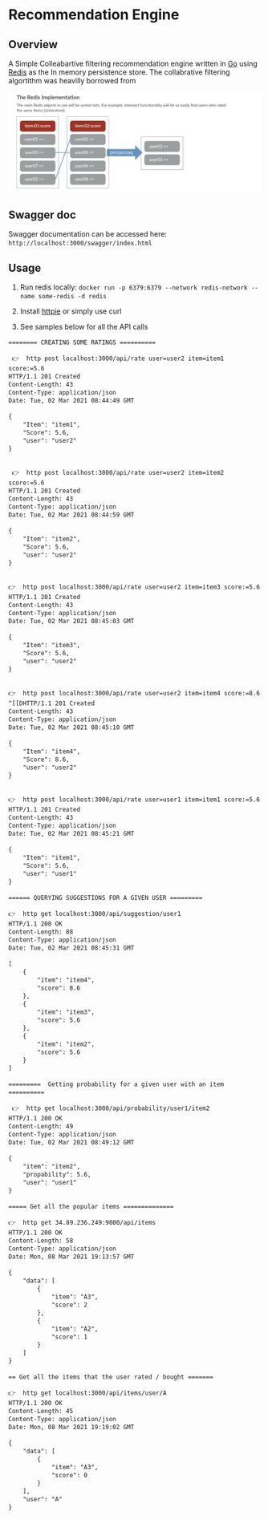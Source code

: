 # Recommendation Engine

## Overview
A Simple Colleabartive filtering recommendation engine written in [Go](https://golang.org/) using [Redis](http://redis.io) as the In memory persistence store. The collabrative filtering algortithm was heavilly borrowed from

![redis-sortedlist](redis_sortedlist.png)


## Swagger doc
Swagger documentation can be accessed here: `http://localhost:3000/swagger/index.html`

## Usage

1.  Run redis locally: `docker run -p 6379:6379 --network redis-network --name some-redis -d redis`

2. Install [httpie](https://httpie.io/) or simply use curl

3. See samples below for all the API calls

```
======== CREATING SOME RATINGS ==========

 👉  http post localhost:3000/api/rate user=user2 item=item1 score:=5.6
HTTP/1.1 201 Created
Content-Length: 43
Content-Type: application/json
Date: Tue, 02 Mar 2021 08:44:49 GMT

{
    "Item": "item1",
    "Score": 5.6,
    "user": "user2"
}


 👉  http post localhost:3000/api/rate user=user2 item=item2 score:=5.6
HTTP/1.1 201 Created
Content-Length: 43
Content-Type: application/json
Date: Tue, 02 Mar 2021 08:44:59 GMT

{
    "Item": "item2",
    "Score": 5.6,
    "user": "user2"
}


👉  http post localhost:3000/api/rate user=user2 item=item3 score:=5.6
HTTP/1.1 201 Created
Content-Length: 43
Content-Type: application/json
Date: Tue, 02 Mar 2021 08:45:03 GMT

{
    "Item": "item3",
    "Score": 5.6,
    "user": "user2"
}


👉  http post localhost:3000/api/rate user=user2 item=item4 score:=8.6
^[[DHTTP/1.1 201 Created
Content-Length: 43
Content-Type: application/json
Date: Tue, 02 Mar 2021 08:45:10 GMT

{
    "Item": "item4",
    "Score": 8.6,
    "user": "user2"
}


👉  http post localhost:3000/api/rate user=user1 item=item1 score:=5.6
HTTP/1.1 201 Created
Content-Length: 43
Content-Type: application/json
Date: Tue, 02 Mar 2021 08:45:21 GMT

{
    "Item": "item1",
    "Score": 5.6,
    "user": "user1"
}

====== QUERYING SUGGESTIONS FOR A GIVEN USER =========

👉  http get localhost:3000/api/suggestion/user1                      
HTTP/1.1 200 OK
Content-Length: 88
Content-Type: application/json
Date: Tue, 02 Mar 2021 08:45:31 GMT

[
    {
        "item": "item4",
        "score": 8.6
    },
    {
        "item": "item3",
        "score": 5.6
    },
    {
        "item": "item2",
        "score": 5.6
    }
]

=========  Getting probability for a given user with an item ==========

 👉  http get localhost:3000/api/probability/user1/item2
HTTP/1.1 200 OK
Content-Length: 49
Content-Type: application/json
Date: Tue, 02 Mar 2021 08:49:12 GMT

{
    "item": "item2",
    "propability": 5.6,
    "user": "user1"
}

===== Get all the popular items ==============

👉  http get 34.89.236.249:9000/api/items
HTTP/1.1 200 OK
Content-Length: 58
Content-Type: application/json
Date: Mon, 08 Mar 2021 19:13:57 GMT

{
    "data": [
        {
            "item": "A3",
            "score": 2
        },
        {
            "item": "A2",
            "score": 1
        }
    ]
}

== Get all the items that the user rated / bought =======

👉  http get localhost:3000/api/items/user/A                  
HTTP/1.1 200 OK
Content-Length: 45
Content-Type: application/json
Date: Mon, 08 Mar 2021 19:19:02 GMT

{
    "data": [
        {
            "item": "A3",
            "score": 0
        }
    ],
    "user": "A"
}